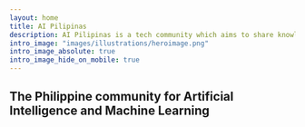 ```yaml
---
layout: home
title: AI Pilipinas
description: AI Pilipinas is a tech community which aims to share knowledge amongsts its members to help upskill Filipinos on Machine Learning and Artificial Intelligence. The group is run by a group of volunteers.
intro_image: "images/illustrations/heroimage.png"
intro_image_absolute: true
intro_image_hide_on_mobile: true
---
```


## The Philippine community for **Artificial Intelligence and Machine Learning**



